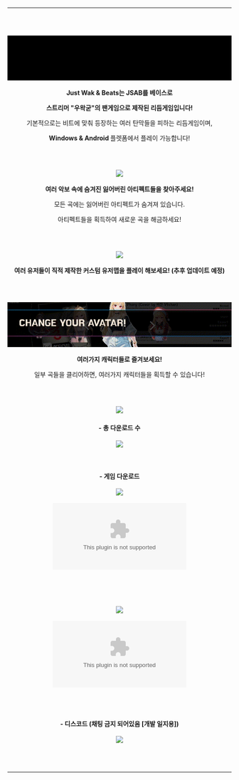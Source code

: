 <div align = "center">
  

#
  
-----------------------------


</br></br>
  
<img src = "imgs/comp1.gif"></br>

  
<b> Just Wak & Beats는 JSAB를 베이스로

스트리머 "우왁굳"의 팬게임으로 제작된 리듬게임입니다! </b>

기본적으로는 비트에 맞춰 등장하는 여러 탄막들을 피하는 리듬게임이며, 

<b> Windows & Android </b> 플렛폼에서 플레이 가능합니다!
  
</br></br>


  
<img src = "imgs/comp2.gif"></br>

<b> 여러 악보 속에 숨겨진 잃어버린 아티펙트들을 찾아주세요! </b>

모든 곡에는 잃어버린 아티펙트가 숨겨져 있습니다.

아티펙트들을 획득하여 새로운 곡을 해금하세요!
  
</br></br>


  
<img src = "imgs/comp3.gif"></br>

<b> 여러 유저들이 직적 제작한 커스텀 유저맵을 플레이 해보세요! (추후 업데이트 예정) </b>

</br></br>



  
<img src = "imgs/comp4.gif"></br>

<b> 여러가지 캐릭터들로 즐겨보세요! </b>

일부 곡들을 클리어하면, 여러가지 캐릭터들을 획득할 수 있습니다!
  
</br></br>



  
<img src = "imgs/spr_W.png">

#### - 총 다운로드 수

![](https://img.shields.io/github/downloads/ABER1047/Just_Wak_and_Beats/total?color=866AFF)

</br>

#### - 게임 다운로드 

<img src = "https://i.namu.wiki/i/5_EcvDoWyxeLt9pwmk7gee3dHfhG1bsRdiIAYlPt0CrZImenrS3-m3A_S3XM7VDTWn-sI-fysbagnf845BTJY4TsYFOD-LzdiWDwtAMVlxNJdSudXbuc7L0eAz144rZSTaPgJza7vbA-kHGdFOZAGg.svg"></br>

[![](https://img.shields.io/github/downloads/ABER1047/Just_Wak_and_Beats/CBT2.5m/Just.Wak.and.Beats.2.5.apk?color=98FF6A&label=Download&style=for-the-badge)](https://github.com/ABER1047/Just_Wak_and_Beats/releases/download/CBT2.5m/Just.Wak.and.Beats.2.5.apk)


</br></br></br>

<img src = "https://i.namu.wiki/i/NtJcyi9idyd0cVnhg7U-hNy0gglul4_sIHT4XXQVZ4YUtFKScAaXFefjFM2gPBJtcgrEJrNB5lbOXxyr3DsPKd6xggeNX82qX2t_SJeGgC4vo9CkUAUnY_O4b2FnbBtWMJPJsPb0IEVDSYwQLnI6rg.svg"></br>

[![](https://img.shields.io/github/downloads/ABER1047/Just_Wak_and_Beats/CBT2.04/Just.Wak.and.Beats.Beta.2.04.zip?color=6AE2FF&label=Download&style=for-the-badge)](https://github.com/ABER1047/Just_Wak_and_Beats/releases/download/CBT2.04/Just.Wak.and.Beats.Beta.2.04.zip)

</br></br>

#### - 디스코드 (채팅 금지 되어있음 [개발 일지용])

[![](https://discordapp.com/api/guilds/958378000414568558/embed.png?style=banner2)](https://discord.gg/hzbCTRemqq)

</br></br>


</div>

-----------------------------
##
